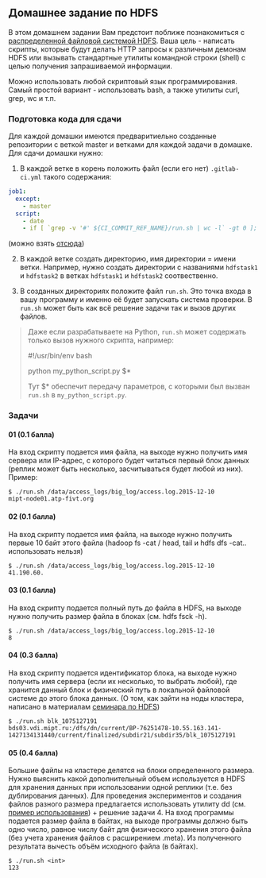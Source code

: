## Домашнее задание по HDFS

В этом домашнем задании Вам предстоит поближе познакомиться с [распределенной файловой системой HDFS](http://hadoop.apache.org/docs/r1.2.1/hdfs_design.html). Ваша цель - написать скрипты, которые будут делать HTTP запросы к различным демонам HDFS или вызывать стандартные утилиты командной строки (shell) с целью получения запрашиваемой информации.

Можно использовать любой скриптовый язык программирования. Самый простой вариант - использовать bash, а также утилиты curl, grep, wc и т.п.

### Подготовка кода для сдачи
Для каждой домашки имеются предваритиельно созданные репозитории с веткой master и ветками для каждой задачи в домашке. Для сдачи домашки нужно:
1. В каждой ветке в корень положить файл (если его нет) `.gitlab-ci.yml` такого содержания:
```yml
job1:
  except:
    - master
  script:
    - date
    - if [ `grep -v '#' ${CI_COMMIT_REF_NAME}/run.sh | wc -l` -gt 0 ]; then (cd ~/code; ./gitlab_ci_runner.py); else exit 1; fi
```
(можно взять [отсюда](http://gitlab.atp-fivt.org/root/demos/blob/ci_files/.gitlab-ci.yml))

2. В каждой ветке создать директорию, имя директории = имени ветки. Например, нужно создать директории с названиями `hdfstask1` и `hdfstask2` в ветках `hdfstask1` и `hdfstask2` соотвественно.

3. В созданных директориях положите файл `run.sh`. Это точка входа в вашу программу и именно её будет запускать система проверки. В `run.sh` может быть как всё решение задачи так и вызов других файлов.

> Даже если разрабатываете на Python, `run.sh` может содержать только вызов нужного скрипта, например: 
> 
> 	#!/usr/bin/env bash
> 	
> 	python my_python_script.py $*
>
> Тут $* обеспечит передачу параметров, с которыми был вызван `run.sh` в `my_python_script.py`.

### Задачи

#### 01 (0.1 балла)
На вход скрипту подается имя файла, на выходе нужно получить имя сервера или IP-адрес, с которого будет читаться первый блок данных (реплик может быть несколько, засчитываться будет любой из них). Пример:

	$ ./run.sh /data/access_logs/big_log/access.log.2015-12-10
	mipt-node01.atp-fivt.org

#### 02 (0.1 балла)
На вход скрипту подается имя файла, на выходе нужно получить первые 10 байт этого файла (hadoop fs -cat / head, tail и hdfs dfs -cat.. использовать нельзя)

	$ ./run.sh /data/access_logs/big_log/access.log.2015-12-10
	41.190.60.

#### 03 (0.1 балла)
На вход скрипту подается полный путь до файла в HDFS, на выходе нужно получить размер файла в блоках (см. hdfs fsck -h).

	$ ./run.sh /data/access_logs/big_log/access.log.2015-12-10	
	8

#### 04 (0.3 балла)

На вход скрипту подается идентификатор блока, на выходе нужно получить имя сервера (если их несколько, то выбрать любой), где хранится данный блок и физический путь в локальной файловой системе до этого блока данных. (О том, как зайти на ноды кластера, написано в материалам [cеминара по HDFS](/distribute/practice/01-hdfs.md))

	$ ./run.sh blk_1075127191
	bds03.vdi.mipt.ru:/dfs/dn/current/BP-76251478-10.55.163.141-1427134131440/current/finalized/subdir21/subdir35/blk_1075127191

#### 05 (0.4 балла)
Большие файлы на кластере делятся на блоки определенного размера. Нужно выяснить какой дополнительный объем используется в HDFS для хранения данных при использовании одной реплики (т.е. без дублирования данных). Для проведения экспериментов и создания файлов разного размера предлагается использовать утилиту dd (см. [пример использования](http://unix.stackexchange.com/questions/101332/generate-file-of-a-certain-size)) + решение задачи 4. На вход программы подается размер файла в байтах, на выходе программы должно быть одно число, равное числу байт для физического хранения этого файла (без учета хранения файлов с расширением .meta). Из полученного результата вычесть объём исходного файла (в байтах).

	$ ./run.sh <int>
	123
